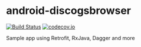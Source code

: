 # android-discogsbrowser

[![Build Status](https://travis-ci.org/miquelbeltran/android-discogsbrowser.svg?branch=master)](https://travis-ci.org/miquelbeltran/android-discogsbrowser)
[![codecov.io](https://codecov.io/github/miquelbeltran/android-discogsbrowser/coverage.svg?branch=master)](https://codecov.io/github/miquelbeltran/android-discogsbrowser?branch=master)

Sample app using Retrofit, RxJava, Dagger and more
